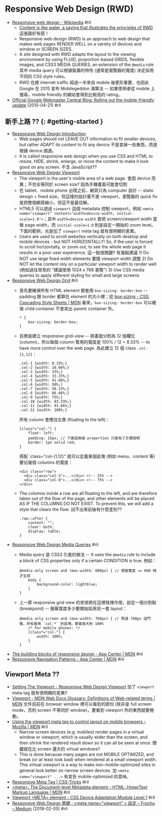 # Responsive Web Design (RWD)

  - [Responsive web design \- Wikipedia](https://en.wikipedia.org/wiki/Responsive_web_design) #ril
      - [Content is like water, a saying that illustrates the principles of RWD](https://en.wikipedia.org/wiki/File:Content-is-like-water-1980.jpg) 這張圖好有感！
      - Responsive web design (RWD) is an approach to web design that makes web pages RENDER WELL on a variety of devices and window or SCREEN SIZES.
      - A site designed with RWD adapts the layout to the viewing environment by using FLUID, proportion-based GRIDS, flexible images, and CSS3 MEDIA QUERIES, an extension of the `@media` rule 其中 media query 可以根據裝置的特性 (通常是瀏覽器的寬度) 決定採用不同的 CSS style rules。
      - RWD 在總 internet traffic 超過一半來自 mobile 後更形重要，也因此 Google 在 2015 宣布 Mobilegeddon 演算法 -- 如果使用者從 mobile 上搜尋，mobile friendly 的網站會得到比較高的 rating。
  - [Official Google Webmaster Central Blog: Rolling out the mobile\-friendly update](https://webmasters.googleblog.com/2015/04/rolling-out-mobile-friendly-update.html) (2015-04-21) #ril

## 新手上路 ?? {: #getting-started }

  - [Responsive Web Design Introduction](https://www.w3schools.com/css/css_rwd_intro.asp)
      - Web pages should not LEAVE OUT information to fit smaller devices, but rather ADAPT its content to fit any device 不是拿掉一些東西，而是根據 device 調適。
      - It is called responsive web design when you use CSS and HTML to resize, HIDE, shrink, enlarge, or move the content to make it look good on any screen. 不含 JavaScript??
  - [Responsive Web Design Viewport](https://www.w3schools.com/css/css_rwd_viewport.asp)
      - The viewport is the user's visible area of a web page. 會因 device 而異；不完全等同於 screen size? 因為手機畫面可能會切割
      - 在 tablet、mobile phone 出現之前，網頁只為 computer 設計 -- static design + fixed size，但這樣的設計塞不進 viewport，瀏覽器的 quick fix 是把整個網頁縮小，但這不是最佳解。
      - HTML5 可以透過 `viewport` 這個 metadata 控制 viewport，例如 `<meta name="viewport" content="width=device-width, initial-scale=1.0">`；其中 `width=device-width` 會把 screen/viewport width 當做 page width，而 `initial-scale=1.0` 則是設定一開始的 zoom level。下面的範例，光是加了 `viewport` meta tag 就有很明顯的差異。
      - Users are used to scroll websites vertically on both desktop and mobile devices - but NOT HORIZONTALLY! So, if the user is forced to scroll horizontally, or zoom out, to see the whole web page it results in a poor user experience. 這一點很關鍵!! 有幾點建議 1) Do NOT use large fixed width elements 要隨 viewport width 調整 2) Do NOT let the content rely on a particular viewport width to render well (例如過往常見的 "建議使用 1024 x 768 瀏覽") 3) Use CSS media queries to apply different styling for small and large screens
  - [Responsive Web Design Grid](https://www.w3schools.com/css/css_rwd_grid.asp) #ril
      - 首先要確保所有 HTML element 都套用 `box-sizing: border-box` -- padding 跟 border 都算在 element 的大小裡；從 [box\-sizing \- CSS: Cascading Style Sheets \| MDN](https://developer.mozilla.org/en-US/docs/Web/CSS/box-sizing) 看來，`box-sizing: border-box` 可以確保 child container 不會突出 parent container 外。

            * {
                box-sizing: border-box;
            }

      - 目標是建立 responsive grid-view -- 將畫面分割為 12 個欄位 (column)，所以每個 column 暫用的寬度是 100% / 12 = 8.33% -- to have more control over the web page. 為此建立 12 個 class `.col-{1,12}`：

            .col-1 {width: 8.33%;}
            .col-2 {width: 16.66%;}
            .col-3 {width: 25%;}
            .col-4 {width: 33.33%;}
            .col-5 {width: 41.66%;}
            .col-6 {width: 50%;}
            .col-7 {width: 58.33%;}
            .col-8 {width: 66.66%;}
            .col-9 {width: 75%;}
            .col-10 {width: 83.33%;}
            .col-11 {width: 91.66%;}
            .col-12 {width: 100%;}


        所有 column 會應往左靠 (floating to the left)：

            [class*="col-"] {
                float: left;
                padding: 15px; // 下面這兩個 properties 只是為了方便說明
                border: 1px solid red;
            }

        搭配 `class="col-{1,12}" 就可以定義某個區塊 (例如 menu、content 等) 要佔幾個 columns 的寬度：

            <div class="row">
              <div class="col-3">...</div> <!-- 25% -->
              <div class="col-9">...</div> <!-- 75% -->
            </div>
      - The columns inside a row are all floating to the left, and are therefore taken out of the flow of the page, and other elements will be placed AS IF THE COLUMNS DO NOT EXIST. To prevent this, we will add a style that clears the flow: 試不出來前後有什麼差別??

            .row::after {
                content: "";
                clear: both;
                display: table;
            }

  - [Responsive Web Design Media Queries](https://www.w3schools.com/css/css_rwd_mediaqueries.asp) #ril
      - Media query 是 CSS3 引進的做法 -- It uses the `@media` rule to include a block of CSS properties only if a certain CONDITION is true. 例如：

            @media only screen and (max-width: 600px) { // 視窗寬度 <= 600 時才生效
                body {
                    background-color: lightblue;
                }
            }

      - 上一節 responsive grid view 的安排將在這裡發揮作用，設定一個分割點 (breakpoint) -- 螢幕寬度多少要開始採用另一套 layout：

            @media only screen and (max-width: 768px) { // 跨過 768px 這門檻，所有套用 `col-*` 的區塊，都會放大到 100%
                /* For mobile phones: */
                [class*="col-"] {
                    width: 100%;
                }
            }

  - [The building blocks of responsive design \- App Center \| MDN](https://developer.mozilla.org/en-US/docs/Web/Apps/Progressive/Responsive/responsive_design_building_blocks) #ril
  - [Responsive Navigation Patterns \- App Center \| MDN](https://developer.mozilla.org/en-US/docs/Web/Apps/Progressive/Responsive/Responsive_navigation_patterns) #ril

## Viewport Meta ??

  - [Setting The Viewport - Responsive Web Design Viewport](https://www.w3schools.com/css/css_rwd_viewport.asp) 加了 `viewport` meta tag 就有很明顯的差異!!
  - [Viewport \- MDN Web Docs Glossary: Definitions of Web\-related terms \| MDN](https://developer.mozilla.org/en-US/docs/Glossary/viewport) 文件目前在 browser window 裡可以看到的部份 (除非是 full screen mode，否則 screen 不等同於 window)，要看到 viewport 外的東西就要捲動。
  - [Using the viewport meta tag to control layout on mobile browsers \- Mozilla \| MDN](https://developer.mozilla.org/en-US/docs/Mozilla/Mobile/Viewport_meta_tag) #ril
      - Narrow screen devices (e.g. mobiles) render pages in a virtual window or viewport, which is usually wider than the screen, and then shrink the rendered result down so it can all be seen at once. 關鍵就在比 screen 還大的 virtual windows!!
      - This is done because many pages are not MOBILE OPTIMIZED, and break (or at least look bad) when rendered at a small viewport width. This virtual viewport is a way to make non-mobile-optimized sites in general look better on narrow screen devices. 加 `<meta name="viewport" ...>` 有宣告 mobile-optimized 的意味。
  - [Responsive Meta Tag \| CSS\-Tricks](https://css-tricks.com/snippets/html/responsive-meta-tag/) #ril
  - [<meta\>: The Document\-level Metadata element \- HTML: HyperText Markup Language \| MDN](https://developer.mozilla.org/en-US/docs/Web/HTML/Element/meta#attr-name) #ril
  - [Viewport <META\> element - CSS Device Adaptation Module Level 1](https://drafts.csswg.org/css-device-adapt/#viewport-meta) #ril
  - [Responsive Web Design 基礎 : <meta name=”viewport” \> 設定 – Frochu – Medium](https://medium.com/frochu/html-meta-viewport-setting-69fbb06ed3d8) (2018-02-05) #ril

